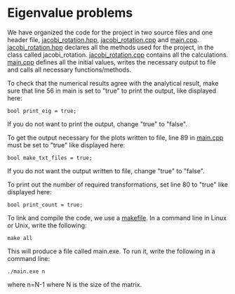 # Eigenvalue problems

We have organized the code for the project in two source files and one header file, [jacobi_rotation.hpp](https://github.com/mariaoftedahl/FYS3150/blob/main/Project_2/jacobi_rotation.hpp), [jacobi_rotation.cpp](https://github.com/mariaoftedahl/FYS3150/blob/main/Project_2/jacobi_rotation.cpp) and 
[main.cpp](https://github.com/mariaoftedahl/FYS3150/blob/main/Project_2/main.cpp). 
[jacobi_rotation.hpp](https://github.com/mariaoftedahl/FYS3150/blob/main/Project_2/jacobi_rotation.hpp) declares all the methods used for the project, in the class called jacobi_rotation. 
[jacobi_rotation.cpp](https://github.com/mariaoftedahl/FYS3150/blob/main/Project_2/jacobi_rotation.cpp) contains all the calculations. [main.cpp](https://github.com/mariaoftedahl/FYS3150/blob/main/Project_2/main.cpp) defines all the initial values, writes the necessary output to file and calls all necessary functions/methods.

To check that the numerical results agree with the analytical result, make sure that line 56 in main is set to "true" to print the output, like displayed here:

    bool print_eig = true;

If you do not want to print the output, change "true" to "false".

To get the output necessary for the plots written to file, line 89 in [main.cpp](https://github.com/mariaoftedahl/FYS3150/blob/main/Project_2/main.cpp) must be set to "true" like displayed here:

    bool make_txt_files = true;

If you do not want the output written to file, change "true" to "false".

To print out the number of required transformations, set line 80 to "true" like displayed here:

    bool print_count = true;


To link and compile the code, we use a [makefile](https://github.com/mariaoftedahl/FYS3150/blob/main/Project_2/makefile). In a command line in Linux or Unix, write the following:

    make all

This will produce a file called main.exe. To run it, write the following in a command line:

    ./main.exe n
    
where n=N-1 where N is the size of the matrix.
